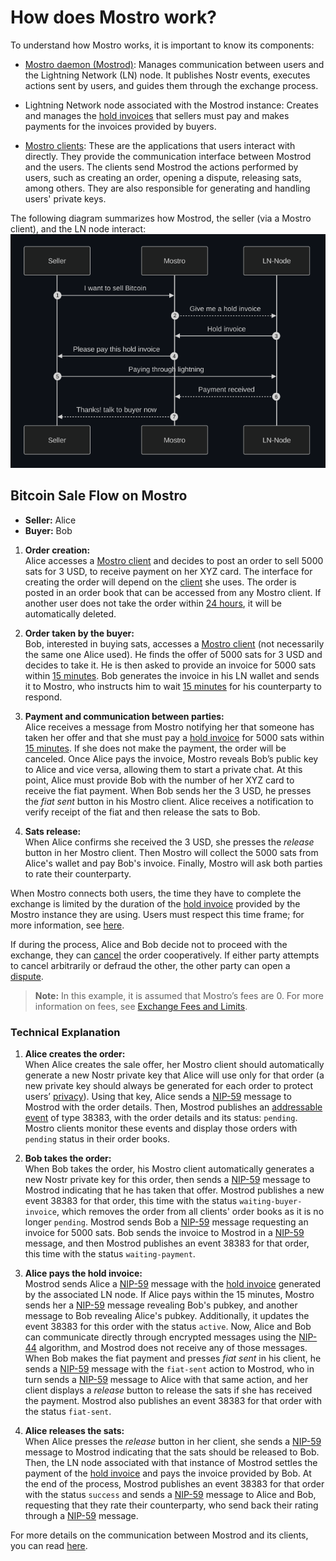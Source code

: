 # How does Mostro work?

To understand how Mostro works, it is important to know its components:

- [Mostro daemon (Mostrod)](https://github.com/MostroP2P/mostro): Manages communication between users and the Lightning Network (LN) node. It publishes Nostr events, executes actions sent by users, and guides them through the exchange process. 

- Lightning Network node associated with the Mostrod instance: Creates and manages the [hold invoices](./hold-invoice.md) that sellers must pay and makes payments for the invoices provided by buyers.

- [Mostro clients](./clients.md): These are the applications that users interact with directly. They provide the communication interface between Mostrod and the users. The clients send Mostrod the actions performed by users, such as creating an order, opening a dispute, releasing sats, among others. They are also responsible for generating and handling users' private keys.

The following diagram summarizes how Mostrod, the seller (via a Mostro client), and the LN node interact:  
![order-flow](./assets/images/order-flow.png)

## Bitcoin Sale Flow on Mostro

- **Seller:** Alice  
- **Buyer:** Bob

1. **Order creation:**  
   Alice accesses a [Mostro client](./clients.md) and decides to post an order to sell 5000 sats for 3 USD, to receive payment on her XYZ card. The interface for creating the order will depend on the [client](./clients.md) she uses. The order is posted in an order book that can be accessed from any Mostro client. If another user does not take the order within [24 hours](times.md), it will be automatically deleted.

2. **Order taken by the buyer:**  
   Bob, interested in buying sats, accesses a [Mostro client](./clients.md) (not necessarily the same one Alice used). He finds the offer of 5000 sats for 3 USD and decides to take it. He is then asked to provide an invoice for 5000 sats within [15 minutes](times.md). Bob generates the invoice in his LN wallet and sends it to Mostro, who instructs him to wait [15 minutes](times.md) for his counterparty to respond.

3. **Payment and communication between parties:**  
   Alice receives a message from Mostro notifying her that someone has taken her offer and that she must pay a [hold invoice](./hold-invoice.md) for 5000 sats within [15 minutes](times.md). If she does not make the payment, the order will be canceled. Once Alice pays the invoice, Mostro reveals Bob’s public key to Alice and vice versa, allowing them to start a private chat. At this point, Alice must provide Bob with the number of her XYZ card to receive the fiat payment. When Bob sends her the 3 USD, he presses the *fiat sent* button in his Mostro client. Alice receives a notification to verify receipt of the fiat and then release the sats to Bob.

4. **Sats release:**  
   When Alice confirms she received the 3 USD, she presses the *release* button in her Mostro client. Then Mostro will collect the 5000 sats from Alice's wallet and pay Bob's invoice. Finally, Mostro will ask both parties to rate their counterparty.
   
When Mostro connects both users, the time they have to complete the exchange is limited by the duration of the [hold invoice](./hold-invoice.md) provided by the Mostro instance they are using. Users must respect this time frame; for more information, see [here](times.md).  

If during the process, Alice and Bob decide not to proceed with the exchange, they can [cancel](./cancelling-an-order.md) the order cooperatively. If either party attempts to cancel arbitrarily or defraud the other, the other party can open a [dispute](./disputes.md).

> **Note:** In this example, it is assumed that Mostro’s fees are 0. For more information on fees, see [Exchange Fees and Limits](./fees-and-limits.md).

### Technical Explanation

1. **Alice creates the order:**  
  When Alice creates the sale offer, her Mostro client should automatically generate a new Nostr private key that Alice will use only for that order (a new private key should always be generated for each order to protect users’ [privacy](./privacy.md)). Using that key, Alice sends a [NIP-59](https://github.com/nostr-protocol/nips/blob/master/59.md) message to Mostrod with the order details. Then, Mostrod publishes an [addressable event](https://github.com/nostr-protocol/nips/blob/master/01.md#kinds) of type 38383, with the order details and its status: `pending`. Mostro clients monitor these events and display those orders with `pending` status in their order books.

2. **Bob takes the order:**  
   When Bob takes the order, his Mostro client automatically generates a new Nostr private key for this order, then sends a [NIP-59](https://github.com/nostr-protocol/nips/blob/master/59.md) message to Mostrod indicating that he has taken that offer. Mostrod publishes a new event 38383 for that order, this time with the status `waiting-buyer-invoice`, which removes the order from all clients' order books as it is no longer `pending`. Mostrod sends Bob a [NIP-59](https://github.com/nostr-protocol/nips/blob/master/59.md) message requesting an invoice for 5000 sats. Bob sends the invoice to Mostrod in a [NIP-59](https://github.com/nostr-protocol/nips/blob/master/59.md) message, and then Mostrod publishes an event 38383 for that order, this time with the status `waiting-payment`.

3. **Alice pays the hold invoice:**  
   Mostrod sends Alice a [NIP-59](https://github.com/nostr-protocol/nips/blob/master/59.md) message with the [hold invoice](./hold-invoice.md) generated by the associated LN node. If Alice pays within the 15 minutes, Mostro sends her a [NIP-59](https://github.com/nostr-protocol/nips/blob/master/59.md) message revealing Bob's pubkey, and another message to Bob revealing Alice's pubkey. Additionally, it updates the event 38383 for this order with the status `active`. Now, Alice and Bob can communicate directly through encrypted messages using the [NIP-44](https://github.com/nostr-protocol/nips/blob/master/44.md) algorithm, and Mostrod does not receive any of those messages. When Bob makes the fiat payment and presses *fiat sent* in his client, he sends a [NIP-59](https://github.com/nostr-protocol/nips/blob/master/59.md) message with the `fiat-sent` action to Mostrod, who in turn sends a [NIP-59](https://github.com/nostr-protocol/nips/blob/master/59.md) message to Alice with that same action, and her client displays a *release* button to release the sats if she has received the payment. Mostrod also publishes an event 38383 for that order with the status `fiat-sent`.
   
4. **Alice releases the sats:**  
   When Alice presses the *release* button in her client, she sends a [NIP-59](https://github.com/nostr-protocol/nips/blob/master/59.md) message to Mostrod indicating that the sats should be released to Bob. Then, the LN node associated with that instance of Mostrod settles the payment of the [hold invoice](./hold-invoice.md) and pays the invoice provided by Bob. At the end of the process, Mostrod publishes an event 38383 for that order with the status `success` and sends a [NIP-59](https://github.com/nostr-protocol/nips/blob/master/59.md) message to Alice and Bob, requesting that they rate their counterparty, who send back their rating through a [NIP-59](https://github.com/nostr-protocol/nips/blob/master/59.md) message.
   
For more details on the communication between Mostrod and its clients, you can read [here](https://mostro.network/protocol/).
